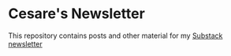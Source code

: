 # Cesare's Newsletter

This repository contains posts and other material for my
[Substack newsletter](https://cesare.substack.com/publish/post/?type=newsletter)
